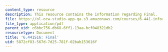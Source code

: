 ```yaml
---
content_type: resource
description: This resource contains the information regarding Final.
file: https://ol-ocw-studio-app-qa.s3.amazonaws.com/courses/6-441-information-theory-spring-2016/5872cf83567d7d25781f02bab153616f_MIT6_441S16_final.pdf
file_type: application/pdf
parent_uid: c6bbc756-db68-6ff1-13aa-bcf048321db2
resourcetype: Document
title: '6.441S16: Final'
uid: 5872cf83-567d-7d25-781f-02bab153616f
---
```

